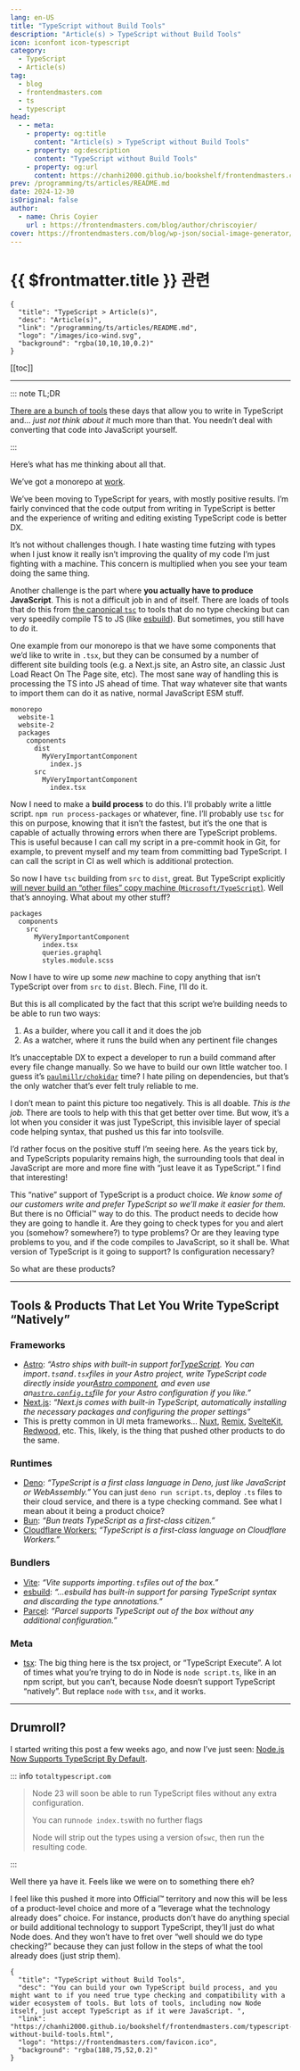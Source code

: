 ```yaml
---
lang: en-US
title: "TypeScript without Build Tools"
description: "Article(s) > TypeScript without Build Tools"
icon: iconfont icon-typescript
category:
  - TypeScript
  - Article(s)
tag:
  - blog
  - frontendmasters.com
  - ts
  - typescript
head:
  - - meta:
    - property: og:title
      content: "Article(s) > TypeScript without Build Tools"
    - property: og:description
      content: "TypeScript without Build Tools"
    - property: og:url
      content: https://chanhi2000.github.io/bookshelf/frontendmasters.com/typescript-without-build-tools.html
prev: /programming/ts/articles/README.md
date: 2024-12-30
isOriginal: false
author:
  - name: Chris Coyier
    url : https://frontendmasters.com/blog/author/chriscoyier/
cover: https://frontendmasters.com/blog/wp-json/social-image-generator/v1/image/4407
---
```


# {{ $frontmatter.title }} 관련

```component VPCard
{
  "title": "TypeScript > Article(s)",
  "desc": "Article(s)",
  "link": "/programming/ts/articles/README.md",
  "logo": "/images/ico-wind.svg",
  "background": "rgba(10,10,10,0.2)"
}
```

[[toc]]

---

<SiteInfo
  name="TypeScript without Build Tools"
  desc="You can build your own TypeScript build process, and you might want to if you need true type checking and compatibility with a wider ecosystem of tools. But lots of tools, including now Node itself, just accept TypeScript as if it were JavaScript. "
  url="https://frontendmasters.com/blog/typescript-without-build-tools/"
  logo="https://frontendmasters.com/favicon.ico"
  preview="https://frontendmasters.com/blog/wp-json/social-image-generator/v1/image/4407"/>

::: note TL;DR

[There are a bunch of tools](#the-tools) these days that allow you to write in TypeScript and… *just not think about it* much more than that. You needn’t deal with converting that code into JavaScript yourself.

:::

Here’s what has me thinking about all that.

We’ve got a monorepo at [<FontIcon icon="fa-brands fa-codepen"/>work](https://codepen.io/).

We’ve been moving to TypeScript for years, with mostly positive results. I’m fairly convinced that the code output from writing in TypeScript is better and the experience of writing and editing existing TypeScript code is better DX.

It’s not without challenges though. I hate wasting time futzing with types when I just know it really isn’t improving the quality of my code I’m just fighting with a machine. This concern is multiplied when you see your team doing the same thing.

Another challenge is the part where **you actually have to produce JavaScript**. This is not a difficult job in and of itself. There are loads of tools that do this from [<FontIcon icon="iconfont icon-typescript"/>the canonical `tsc`](https://typescriptlang.org/docs/handbook/compiler-options.html) to tools that do no type checking but can very speedily compile TS to JS (like [<FontIcon icon="fas fa-globe"/>esbuild](https://esbuild.github.io/content-types/#typescript)). But sometimes, you still have to *do* it.

One example from our monorepo is that we have some components that we’d like to write in `.tsx`, but they can be consumed by a number of different site building tools (e.g. a Next.js site, an Astro site, an classic Just Load React On The Page site, etc). The most sane way of handling this is processing the TS into JS ahead of time. That way whatever site that wants to import them can do it as native, normal JavaScript ESM stuff.

```plaintext title="file structure"
monorepo  
  website-1  
  website-2  
  packages  
    components  
      dist  
        MyVeryImportantComponent  
          index.js  
      src  
        MyVeryImportantComponent  
          index.tsx   
```

Now I need to make a **build process** to do this. I’ll probably write a little script. `npm run process-packages` or whatever, fine. I’ll probably use `tsc` for this on purpose, knowing that it isn’t the fastest, but it’s the one that is capable of actually throwing errors when there are TypeScript problems. This is useful because I can call my script in a pre-commit hook in Git, for example, to prevent myself and my team from committing bad TypeScript. I can call the script in CI as well which is additional protection.

So now I have `tsc` building from `src` to `dist`, great. But TypeScript explicitly [will never build an “other files” copy machine (<FontIcon icon="iconfont icon-github"/>`Microsoft/TypeScript`)](https://github.com/Microsoft/TypeScript/issues/30835). Well that’s annoying. What about my other stuff?

```plaintext title="file structure"
packages
  components  
    src  
      MyVeryImportantComponent  
        index.tsx  
        queries.graphql  
        styles.module.scss
```

Now I have to wire up some *new* machine to copy anything that isn’t TypeScript over from `src` to `dist`. Blech. Fine, I’ll do it.

But this is all complicated by the fact that this script we’re building needs to be able to run two ways:

1. As a builder, where you call it and it does the job
2. As a watcher, where it runs the build when any pertinent file changes

It’s unacceptable DX to expect a developer to run a build command after every file change manually. So we have to build our own little watcher too. I guess it’s [<FontIcon icon="iconfont icon-github"/>`paulmillr/chokidar`](https://github.com/paulmillr/chokidar) time? I hate piling on dependencies, but that’s the only watcher that’s ever felt truly reliable to me.

I don’t mean to paint this picture too negatively. This is all doable. *This is the job.* There are tools to help with this that get better over time. But wow, it’s a lot when you consider it was just TypeScript, this invisible layer of special code helping syntax, that pushed us this far into toolsville.

I’d rather focus on the positive stuff I’m seeing here. As the years tick by, and TypeScripts popularity remains high, the surrounding tools that deal in JavaScript are more and more fine with “just leave it as TypeScript.” I find that interesting!

This “native” support of TypeScript is a product choice. *We know some of our customers write and prefer TypeScript so we’ll make it easier for them.* But there is no Official™ way to do this. The product needs to decide how they are going to handle it. Are they going to check types for you and alert you (somehow? somewhere?) to type problems? Or are they leaving type problems to you, and if the code compiles to JavaScript, so it shall be. What version of TypeScript is it going to support? Is configuration necessary?

So what are these products?

---

## Tools & Products That Let You Write TypeScript “Natively”

### Frameworks

- [Astro](https://docs.astro.build/en/guides/typescript/): *“Astro ships with built-in support for[<FontIcon icon="iconfont icon-typescript"/>TypeScript](https://typescriptlang.org/). You can import`.ts`and`.tsx`files in your Astro project, write TypeScript code directly inside your[<FontIcon icon="iconfont icon-astro"/>Astro component](https://docs.astro.build/en/basics/astro-components/#the-component-script), and even use an[`astro.config.ts`](https://docs.astro.build/en/guides/configuring-astro/#the-astro-config-file)file for your Astro configuration if you like.”*
- [<FontIcon icon="iconfont icon-nextjs"/>Next.js](https://nextjs.org/docs/pages/api-reference/config/typescript): *“Next.js comes with built-in TypeScript, automatically installing the necessary packages and configuring the proper settings”*
- This is pretty common in UI meta frameworks… [<FontIcon icon="iconfont icon-nuxt"/>Nuxt](https://nuxt.com/docs/guide/concepts/typescript), [<FontIcon icon="fas fa-globe"/>Remix](https://remix.run/docs/hi/main/guides/typescript), [<FontIcon icon="iconfont icon-svelte"/>SvelteKit](https://svelte.dev/docs/svelte/typescript), [<FontIcon icon="fas fa-globe"/>Redwood](https://docs.redwoodjs.com/docs/typescript/introduction), etc. This, likely, is the thing that pushed other products to do the same.

### Runtimes

- [<FontIcon icon="fas fa-globe"/>Deno](https://docs.deno.com/runtime/fundamentals/typescript/): *“TypeScript is a first class language in Deno, just like JavaScript or WebAssembly.”* You can just `deno run script.ts`, deploy `.ts` files to their cloud service, and there is a type checking command. See what I mean about it being a product choice?
- [<FontIcon icon="fas fa-globe"/>Bun](https://bun.sh/docs/runtime/typescript): *“Bun treats TypeScript as a first-class citizen.”*
- [<FontIcon icon="fa-brands fa-cloudflare"/>Cloudflare Workers:](https://developers.cloudflare.com/workers/languages/typescript/) *“TypeScript is a first-class language on Cloudflare Workers.”*

### Bundlers

- [<FontIcon icon="fas fa-globe"/>Vite](https://vite.dev/guide/features#typescript): *“Vite supports importing`.ts`files out of the box.”*
- [<FontIcon icon="fas fa-globe"/>esbuild](https://esbuild.github.io/content-types/#typescript): *“…esbuild has built-in support for parsing TypeScript syntax and discarding the type annotations.”*
- [<FontIcon icon="fas fa-globe"/>Parcel](https://parceljs.org/languages/typescript/): *“Parcel supports TypeScript out of the box without any additional configuration.”*

### Meta

- [tsx](https://tsx.is/): The big thing here is the tsx project, or “TypeScript Execute”. A lot of times what you’re trying to do in Node is `node script.ts`, like in an npm script, but you can’t, because Node doesn’t support TypeScript “natively”. But replace `node` with `tsx`, and it works.

---

## Drumroll?

I started writing this post a few weeks ago, and now I’ve just seen: [<FontIcon icon="fas fa-globe"/>Node.js Now Supports TypeScript By Default](https://totaltypescript.com/typescript-is-coming-to-node-23).

::: info <FontIcon icon="fas fa-globe"/><code>totaltypescript.com</code>

> Node 23 will soon be able to run TypeScript files without any extra configuration.
> 
> You can run`node index.ts`with no further flags
> 
> Node will strip out the types using a version of`swc`, then run the resulting code.

:::

Well there ya have it. Feels like we were on to something there eh?

I feel like this pushed it more into Official™ territory and now this will be less of a product-level choice and more of a “leverage what the technology already does” choice. For instance, products don’t have do anything special or build additional technology to support TypeScript, they’ll just do what Node does. And they won’t have to fret over “well should we do type checking?” because they can just follow in the steps of what the tool already does (just strip them).

<!-- TODO: add ARTICLE CARD -->
```component VPCard
{
  "title": "TypeScript without Build Tools",
  "desc": "You can build your own TypeScript build process, and you might want to if you need true type checking and compatibility with a wider ecosystem of tools. But lots of tools, including now Node itself, just accept TypeScript as if it were JavaScript. ",
  "link": "https://chanhi2000.github.io/bookshelf/frontendmasters.com/typescript-without-build-tools.html",
  "logo": "https://frontendmasters.com/favicon.ico",
  "background": "rgba(188,75,52,0.2)"
}
```
